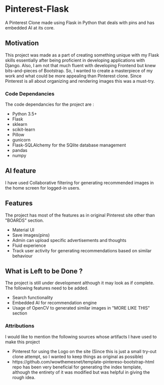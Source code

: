 # Pinterest-Flask
A Pinterest Clone made using Flask in Python that deals with pins and has embedded AI at its core.

## Motivation 
This project was made as a part of creating something unique with my Flask skills essentially after being proficient in developing applications with Django. Also, I am not that much
fluent with developing Frontend but knew bits-and-pieces of Bootstrap. So, I wanted to create a masterpiece of my work and what could be more appealing than Pinterest clone. 
Since Pinterest is all about organizing and rendering images this was a must-try.

### Code Dependancies
The code dependancies for the project are : 
<ul>
<li>Python 3.5+
<li>Flask 
<li>sklearn
<li>scikit-learn
<li>Pillow
<li>gunicorn
<li>Flask-SQLAlchemy for the SQlite database management
<li>pandas 
<li>numpy
</ul>

## AI feature
I have used Collaborative filtering for generating recommended images in the home screen for logged-in users.

## Features 
The project has most of the features as in original Pinterest site other than "BOARDS" section. 
<ul>
<li>Material UI
<li>Save images(pins)
<li>Admin can upload specific advertisements and thoughts
<li>Fluid experience
<li>Track user activity for generating recommendations based on similar behaviour
</ul>

## What is Left to be Done ?
The project is still under development although it may look as if complete. <br>The following features need to be added.
<ul><li>Search functionality <li>Embedded AI for recommendation engine <li>Usage of OpenCV to generated similar images in "MORE LIKE THIS" section</ul>

### Attributions 
I would like to mention the following sources whose artifacts I have used to make this project
<ul>
<li>Pinterest for using the Logo on the site (Since this is just a small try-out clone attempt, so I wanted to keep things as original as possible)
<li>https://github.com/wowthemesnet/template-pintereso-bootstrap-html repo has been very beneficial for generating the index template, although the entirety of it was modified 
but  was helpful in giving the rough idea.
</ul>
